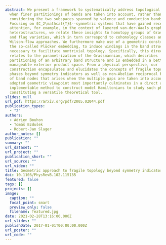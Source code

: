 ```yaml
---
abstract: We present a framework to systematically address topological phases
  when finer partitionings of bands are taken into account, rather than only
  considering the two subspaces spanned by valence and conduction bands.
  Focusing on $C_2\mathcal{T}$--symmetric systems that have gained recent
  attention, for example, in the context of layered van-der-Waals graphene
  heterostructures, we relate these insights to homotopy groups of Grassmannians
  and flag varieties, which in turn correspond to cohomology classes and
  Wilson-flow approaches. We furthermore make use of a geometric construction,
  the so-called Plücker embedding, to induce windings in the band structure
  necessary to facilitate nontrivial topology. Specifically, this directly
  relates to the parametrization of the Grassmannian, which describes
  partitioning of an arbitrary band structure and is embedded in a better
  manageable exterior product space. From a physical perspective, our
  construction encapsulates and elucidates the concepts of fragile topological
  phases beyond symmetry indicators as well as non-Abelian reciprocal braiding
  of band nodes that arises when the multiple gaps are taken into account. The
  adopted geometric viewpoint most importantly culminates in a direct and easily
  implementable method to construct model Hamiltonians to study such phases,
  constituting a versatile theoretical tool.
slides: null
url_pdf: https://arxiv.org/pdf/2005.02044.pdf
publication_types:
  - "2"
authors:
  - Adrien Bouhon
  - Tomáš Bzdušek
  - Robert-Jan Slager
author_notes: []
publication: ""
summary: ""
url_dataset: ""
url_project: ""
publication_short: ""
url_source: ""
url_video: ""
title: Geometric approach to fragile topology beyond symmetry indicators
doi: 10.1103/PhysRevB.102.115135
featured: false
tags: []
projects: []
image:
  caption: ""
  focal_point: smart
  preview_only: false
  filename: featured.jpg
date: 2021-02-28T13:16:00.000Z
url_slides: ""
publishDate: 2017-01-01T00:00:00.000Z
url_poster: ""
url_code: ""
---
```

